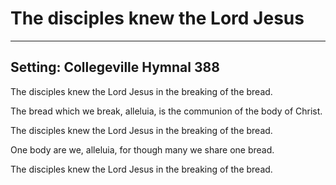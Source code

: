 # The disciples knew the Lord Jesus

***

## Setting: Collegeville Hymnal 388

The disciples knew the Lord Jesus in the breaking of the bread.

The bread which we break, alleluia, is the communion of the body of Christ.

The disciples knew the Lord Jesus in the breaking of the bread.

One body are we, alleluia, for though many we share one bread.

The disciples knew the Lord Jesus in the breaking of the bread.